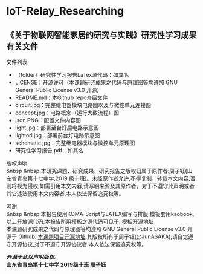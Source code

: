 # IoT-Relay_Researching
## 《关于物联网智能家居的研究与实践》研究性学习成果有关文件
文件列表  
* （folder）研究性学习报告LaTex源代码：如其名
* LICENSE：开源许可（本课题研究成果之代码与原理图等均遵照 GNU General Public License v3.0 开源）
* README.md：本Github repo介绍文件
* circuit.jpg：完整继电器模块电路图以及与微控单元连接图
* concept.jpg：电路概念（运行大致流程）图
* json.PNG：配置文件内容图
* light.jpg：部署至台灯后电路示意图
* lightori.jpg：部署前台灯电路示意图
* schematic.jpg：完整继电器模块与微控单元原理图
* 研究性学习报告.pdf：如其名  
  
  

版权声明  
&nbsp &nbsp 本研究课题、研究成果、研究报告之版权归属于原作者:周子钰(山东省青岛第十七中学,2019 级十班)。未经原作者允许,不得复制、转载本文内容,否则将视为侵权;如需引用本文内容,请写明来源及其原作者。对于不遵守此声明或者其它违法使用本文内容者,本人依法保留追究权等。  
  
鸣谢    
&nbsp &nbsp 本报告使用KOMA-Script与LATEX编写与排版;模板套用kaobook,以上开放源代码;本报告所用模板之源代码可见于:
[模板开源地址](https://github.com/fmarotta/kaobook)  
    本课题研究成果之代码与原理图等均遵照 GNU General Public License v3.0 开源于 Github:
[本课题项目开源地址](https://github.com/JunASAKA/IoT-Relay_Researching/),其版权所有于周子钰(@JunASAKA);请自觉遵守开源协议,对于不遵守开源协议者,本人依法保留追究权等。
  
  
***开源于此以声明版权。***  
**山东省青岛第十七中学 2019级十班 周子钰**
